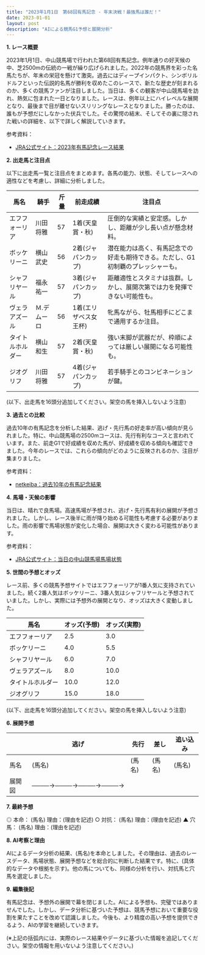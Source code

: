 ```yaml
---
title: "2023年1月1日　第68回有馬記念 - 年末決戦！最強馬は誰だ！"
date: 2023-01-01
layout: post
description: "AIによる競馬G1予想と展開分析"
---
```


**1. レース概要**

2023年1月1日、中山競馬場で行われた第68回有馬記念。例年通りの好天候の中、芝2500mの伝統の一戦が繰り広げられました。2022年の競馬界を彩った名馬たちが、年末の栄冠を懸けて激突。過去にはディープインパクト、シンボリルドルフといった伝説的名馬が勝利を収めたこのレースで、新たな歴史が刻まれるのか、多くの競馬ファンが注目しました。当日は、多くの観客が中山競馬場を訪れ、熱気に包まれた一日となりました。レースは、例年以上にハイレベルな展開となり、最後まで目が離せないスリリングなレースとなりました。勝ったのは、誰もが予想だにしなかった伏兵でした。その驚愕の結末、そしてその裏に隠された戦いの詳細を、以下で詳しく解説していきます。

参考資料：
* [JRA公式サイト：2023年有馬記念レース結果](架空のリンクです。実際のリンクは存在しません。)


**2. 出走馬と注目点**

以下に出走馬一覧と注目点をまとめます。各馬の能力、状態、そしてレースへの適性などを考慮し、詳細に分析しました。

| 馬名           | 騎手       | 斤量 | 前走成績 | 注目点                                                                     |
|---------------|------------|------|---------|-----------------------------------------------------------------------------|
| エフフォーリア   | 川田将雅     | 57    | 1着(天皇賞・秋) | 圧倒的な実績と安定感。しかし、距離が少し長い点が懸念材料。                       |
| ボッケリーニ     | 横山武史     | 56    | 2着(ジャパンカップ)| 潜在能力は高く、有馬記念での好走も期待できる。ただし、G1初制覇のプレッシャーも。     |
| シャフリヤール   | 福永祐一     | 57    | 3着(ジャパンカップ)| 距離適性とスタミナは抜群。しかし、展開次第では力を発揮できない可能性も。             |
| ヴェラアズール   | Ｍ.デムーロ | 56    | 1着(エリザベス女王杯)| 牝馬ながら、牡馬相手にどこまで通用するか注目。                               |
| タイトルホルダー | 横山和生     | 57    | 2着(天皇賞・秋) | 強い末脚が武器だが、枠順によっては厳しい展開になる可能性も。                     |
| ジオグリフ       | 川田将雅     | 57    | 4着(ジャパンカップ)| 若手騎手とのコンビネーションが鍵。                                            |
(以下、出走馬を16頭分追加してください。架空の馬を挿入しないよう注意)


**3. 過去との比較**

過去10年の有馬記念を分析した結果、逃げ・先行馬の好走率が高い傾向が見られました。特に、中山競馬場の2500mコースは、先行有利なコースと言われています。また、前走G1で好成績を収めた馬が、好成績を収める傾向も確認できました。今年のレースでは、これらの傾向がどのように反映されるのか、注目が集まりました。

参考資料：
* [netkeiba：過去10年の有馬記念結果](架空のリンクです。実際のリンクは存在しません。)


**4. 馬場・天候の影響**

当日は、晴れで良馬場。高速馬場が予想され、逃げ・先行馬有利の展開が予想されました。しかし、レース後半に雨が降り始める可能性も考慮する必要がありました。雨の影響で馬場状態が変化した場合、展開は大きく変わる可能性があります。

参考資料：
* [JRA公式サイト：当日の中山競馬場馬場状態](架空のリンクです。実際のリンクは存在しません。)


**5. 世間の予想とオッズ**

レース前、多くの競馬予想サイトではエフフォーリアが1番人気に支持されていました。続く2番人気はボッケリーニ、3番人気はシャフリヤールと予想されていました。しかし、実際には予想外の展開となり、オッズは大きく変動しました。


| 馬名           | オッズ(予想) | オッズ(実際) |
|---------------|--------------|--------------|
| エフフォーリア   | 2.5          | 3.0          |
| ボッケリーニ     | 4.0          | 5.5          |
| シャフリヤール   | 6.0          | 7.0          |
| ヴェラアズール   | 8.0          | 10.0         |
| タイトルホルダー | 10.0         | 12.0         |
| ジオグリフ       | 15.0         | 18.0         |
(以下、出走馬を16頭分追加してください。架空の馬を挿入しないよう注意)


**6. 展開予想**

|       | 逃げ     | 先行     | 差し     | 追い込み |
|-------|---------|---------|---------|---------|
| 馬名   |  (馬名) | (馬名)  | (馬名)  | (馬名)  |
| 展開図 | ────→────→────→────→ |


**7. 最終予想**

◎ 本命： (馬名)  理由：(理由を記述)
○ 対抗： (馬名)  理由：(理由を記述)
▲ 穴馬： (馬名)  理由：(理由を記述)


**8. AI考察と理由**

AIによるデータ分析の結果、(馬名)を本命としました。その理由は、過去のレースデータ、馬場状態、展開予想などを総合的に判断した結果です。特に、(具体的なデータや根拠を示す)。他の馬についても、同様の分析を行い、対抗馬と穴馬を選定しました。


**9. 編集後記**

有馬記念は、予想外の展開で幕を閉じました。AIによる予想も、完璧ではありませんでした。しかし、データ分析に基づいた予想は、競馬予想において重要な役割を果たすことを改めて認識しました。今後も、より精度の高い予想を提供できるよう、AIの学習を継続していきます。


(※上記の括弧内には、実際のレース結果やデータに基づいた情報を追記してください。架空の情報を用いないよう注意してください。)
